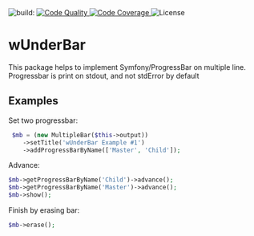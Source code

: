 <a id="status-image-popup" title="Latest push build on default branch: " name="status-images" class="pointer open-popup">
    <img src="https://travis-ci.org/coExp/wUnderBar.svg?branch=master" alt="build:">
</a>
<a href="https://scrutinizer-ci.com/g/coExp/wUnderBar/?branch=master" rel="nofollow noindex noopener external">
    <img src="https://scrutinizer-ci.com/g/coExp/wUnderBar/badges/quality-score.png?b=master" title="Scrutinizer Code Quality" alt="Code Quality">
</a>
<a href="https://scrutinizer-ci.com/g/coExp/wUnderBar/?branch=master" rel="nofollow noindex noopener external">
    <img src="https://scrutinizer-ci.com/g/coExp/wUnderBar/badges/coverage.png?b=master" alt="Code Coverage">
</a>
<img src="https://camo.githubusercontent.com/9df910d1bb7903aea32573be62a9ad2554b6ce11/68747470733a2f2f706f7365722e707567782e6f72672f616c6963656d616a6572652f776f6e6465726c616e642d7468726561642f6c6963656e7365" alt="License">

wUnderBar
====================

This package helps to implement Symfony/ProgressBar on multiple line. 
Progressbar is print on stdout, and not stdError by default


Examples
--------

Set two progressbar: 
```php
 $mb = (new MultipleBar($this->output))
    ->setTitle('wUnderBar Example #1')
    ->addProgressBarByName(['Master', 'Child']);
```

Advance:
```php
$mb->getProgressBarByName('Child')->advance();
$mb->getProgressBarByName('Master')->advance();
$mb->show();
```

Finish by erasing bar:
```php
$mb->erase();
```
